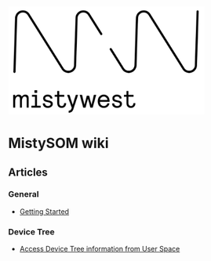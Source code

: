 <img src="img/2018_MistyWest_LogoCombo_FINAL_RGB.png" alt="MistyWest" width="400"/>

# MistySOM wiki

## Articles

### General

* [Getting Started ]( GettingStarted.md )

### Device Tree

* [Access Device Tree information from User Space]( DeviceTreeFromUserSpace.md )
